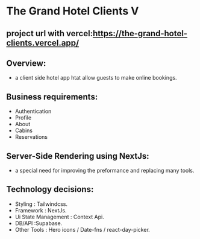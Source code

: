 # The Grand Hotel Clients V

## project url with vercel:https://the-grand-hotel-clients.vercel.app/

## Overview:
- a client side hotel app htat allow guests to make online bookings.
## Business requirements:
- Authentication
- Profile
- About
- Cabins
- Reservations
## Server-Side Rendering using NextJs:
- a special need for improving the preformance and replacing many tools.
## Technology decisions:
- Styling             : Tailwindcss.
- Framework           : NextJs.
- Ui State Management : Context Api.
- DB/API              :Supabase.
- Other Tools         : Hero icons / Date-fns / react-day-picker.


